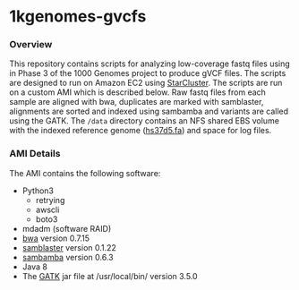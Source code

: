 # 1kgenomes-gvcfs

### Overview

This repository contains scripts for analyzing low-coverage fastq files using in Phase 3 of the 1000 Genomes project to produce gVCF files. The scripts are designed to run on Amazon EC2 using [StarCluster](http://star.mit.edu/cluster/). The scripts are run on a custom AMI which is described below. Raw fastq files from each sample are aligned with bwa, duplicates are marked with samblaster, alignments are sorted and indexed using sambamba and variants are called using the GATK. The `/data` directory contains an NFS shared EBS volume with the indexed reference genome ([hs37d5.fa](ftp://ftp.1000genomes.ebi.ac.uk/vol1/ftp/technical/reference/phase2_reference_assembly_sequence/README_human_reference_20110707)) and space for log files.

### AMI Details

The AMI contains the following software:
* Python3
  * retrying
  * awscli
  * boto3
* mdadm (software RAID)
* [bwa](https://github.com/lh3/bwa) version 0.7.15
* [samblaster](https://github.com/GregoryFaust/samblaster) version 0.1.22
* [sambamba](http://lomereiter.github.io/sambamba/) version 0.6.3
* Java 8
* The [GATK](https://software.broadinstitute.org/gatk/) jar file at /usr/local/bin/ version 3.5.0
